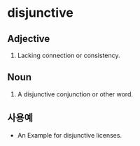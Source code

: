 # disjunctive

## Adjective

1. Lacking connection or consistency.

## Noun

1. A disjunctive conjunction or other word.

## 사용예

* An Example for disjunctive licenses.
